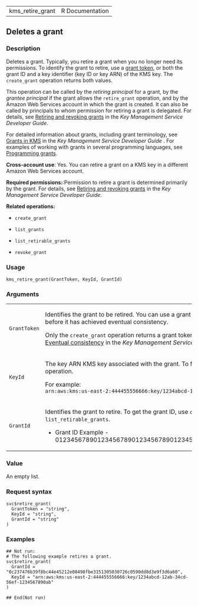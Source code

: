 <table style="width: 100%;">
<tbody>
<tr class="odd">
<td>kms_retire_grant</td>
<td style="text-align: right;">R Documentation</td>
</tr>
</tbody>
</table>

## Deletes a grant

### Description

Deletes a grant. Typically, you retire a grant when you no longer need
its permissions. To identify the grant to retire, use a [grant
token](https://docs.aws.amazon.com/kms/latest/developerguide/grants.html#grant_token),
or both the grant ID and a key identifier (key ID or key ARN) of the KMS
key. The `create_grant` operation returns both values.

This operation can be called by the *retiring principal* for a grant, by
the *grantee principal* if the grant allows the `retire_grant`
operation, and by the Amazon Web Services account in which the grant is
created. It can also be called by principals to whom permission for
retiring a grant is delegated. For details, see [Retiring and revoking
grants](https://docs.aws.amazon.com/kms/latest/developerguide/grant-manage.html#grant-delete)
in the *Key Management Service Developer Guide*.

For detailed information about grants, including grant terminology, see
[Grants in
KMS](https://docs.aws.amazon.com/kms/latest/developerguide/grants.html)
in the *Key Management Service Developer Guide* . For examples of
working with grants in several programming languages, see [Programming
grants](https://docs.aws.amazon.com/kms/latest/developerguide/programming-grants.html).

**Cross-account use**: Yes. You can retire a grant on a KMS key in a
different Amazon Web Services account.

**Required permissions:**:Permission to retire a grant is determined
primarily by the grant. For details, see [Retiring and revoking
grants](https://docs.aws.amazon.com/kms/latest/developerguide/grant-manage.html#grant-delete)
in the *Key Management Service Developer Guide*.

**Related operations:**

-   `create_grant`

-   `list_grants`

-   `list_retirable_grants`

-   `revoke_grant`

### Usage

    kms_retire_grant(GrantToken, KeyId, GrantId)

### Arguments

<table>
<colgroup>
<col style="width: 35%" />
<col style="width: 65%" />
</colgroup>
<tbody>
<tr class="odd">
<td><code id="kms_retire_grant_:_GrantToken">GrantToken</code></td>
<td><p>Identifies the grant to be retired. You can use a grant token to
identify a new grant even before it has achieved eventual
consistency.</p>
<p>Only the <code>create_grant</code> operation returns a grant token.
For details, see <a
href="https://docs.aws.amazon.com/kms/latest/developerguide/grants.html#grant_token">Grant
token</a> and <a
href="https://docs.aws.amazon.com/kms/latest/developerguide/grants.html#terms-eventual-consistency">Eventual
consistency</a> in the <em>Key Management Service Developer
Guide</em>.</p></td>
</tr>
<tr class="even">
<td><code id="kms_retire_grant_:_KeyId">KeyId</code></td>
<td><p>The key ARN KMS key associated with the grant. To find the key
ARN, use the <code>list_keys</code> operation.</p>
<p>For example: <code
style="white-space: pre;">⁠arn:aws:kms:us-east-2:444455556666:key/1234abcd-12ab-34cd-56ef-1234567890ab⁠</code></p></td>
</tr>
<tr class="odd">
<td><code id="kms_retire_grant_:_GrantId">GrantId</code></td>
<td><p>Identifies the grant to retire. To get the grant ID, use
<code>create_grant</code>, <code>list_grants</code>, or
<code>list_retirable_grants</code>.</p>
<ul>
<li><p>Grant ID Example -
0123456789012345678901234567890123456789012345678901234567890123</p></li>
</ul></td>
</tr>
</tbody>
</table>

### Value

An empty list.

### Request syntax

    svc$retire_grant(
      GrantToken = "string",
      KeyId = "string",
      GrantId = "string"
    )

### Examples

    ## Not run: 
    # The following example retires a grant.
    svc$retire_grant(
      GrantId = "0c237476b39f8bc44e45212e08498fbe3151305030726c0590dd8d3e9f3d6a60",
      KeyId = "arn:aws:kms:us-east-2:444455556666:key/1234abcd-12ab-34cd-56ef-1234567890ab"
    )

    ## End(Not run)
